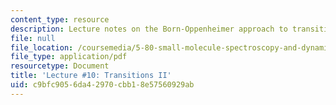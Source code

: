 ```yaml
---
content_type: resource
description: Lecture notes on the Born-Oppenheimer approach to transitions.
file: null
file_location: /coursemedia/5-80-small-molecule-spectroscopy-and-dynamics-fall-2008/c9bfc9056da42970cbb18e57560929ab_10_580ln_fa08.pdf
file_type: application/pdf
resourcetype: Document
title: 'Lecture #10: Transitions II'
uid: c9bfc905-6da4-2970-cbb1-8e57560929ab
---
```

